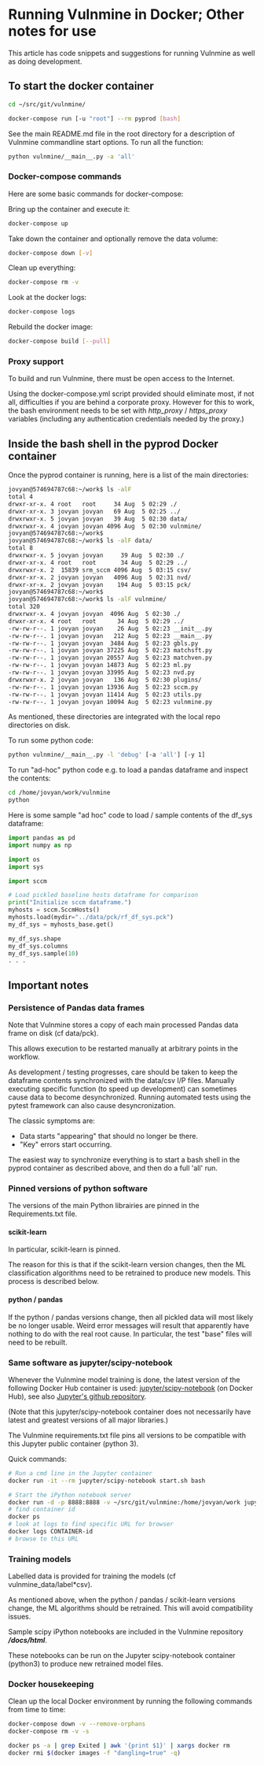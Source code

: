 # Running Vulnmine in Docker; Other notes for use

This article has code snippets and suggestions for running Vulnmine as well as doing development.

##   To start the docker container

```bash
cd ~/src/git/vulnmine/

docker-compose run [-u "root"] --rm pyprod [bash]
```

See the main README.md file in the root directory for a description of Vulnmine commandline start options. To run all the function:

```bash
python vulnmine/__main__.py -a 'all'
```


### Docker-compose commands

Here are some basic commands for docker-compose:

Bring up the container and execute it:
```bash
docker-compose up
```

Take down the container and optionally remove the data volume:
```bash
docker-compose down [-v]
```

Clean up everything:
```bash
docker-compose rm -v
```

Look at the docker logs:
```bash
docker-compose logs
```

Rebuild the docker image:
```bash
docker-compose build [--pull]
```


### Proxy support

To build and run Vulnmine, there must be open access to the Internet.

Using the docker-compose.yml script provided should eliminate most, if not all, difficulties if you are behind a corporate proxy. However for this to work, the bash environment needs to be set with _http_proxy_ / _https_proxy_ variables (including any authentication credentials needed by the proxy.)

##   Inside the bash shell in the pyprod Docker container

Once the pyprod container is running, here is a list of the main directories:

```bash
jovyan@574694787c68:~/work$ ls -alF
total 4
drwxr-xr-x. 4 root   root     34 Aug  5 02:29 ./
drwxr-xr-x. 3 jovyan jovyan   69 Aug  5 02:25 ../
drwxrwxr-x. 5 jovyan jovyan   39 Aug  5 02:30 data/
drwxrwxr-x. 4 jovyan jovyan 4096 Aug  5 02:30 vulnmine/
jovyan@574694787c68:~/work$
jovyan@574694787c68:~/work$ ls -alF data/
total 8
drwxrwxr-x. 5 jovyan jovyan     39 Aug  5 02:30 ./
drwxr-xr-x. 4 root   root       34 Aug  5 02:29 ../
drwxrwxr-x. 2  15839 srm_sccm 4096 Aug  5 03:15 csv/
drwxr-xr-x. 2 jovyan jovyan   4096 Aug  5 02:31 nvd/
drwxr-xr-x. 2 jovyan jovyan    194 Aug  5 03:15 pck/
jovyan@574694787c68:~/work$
jovyan@574694787c68:~/work$ ls -alF vulnmine/
total 320
drwxrwxr-x. 4 jovyan jovyan  4096 Aug  5 02:30 ./
drwxr-xr-x. 4 root   root      34 Aug  5 02:29 ../
-rw-rw-r--. 1 jovyan jovyan    26 Aug  5 02:23 __init__.py
-rw-rw-r--. 1 jovyan jovyan   212 Aug  5 02:23 __main__.py
-rw-rw-r--. 1 jovyan jovyan  3484 Aug  5 02:23 gbls.py
-rw-rw-r--. 1 jovyan jovyan 37225 Aug  5 02:23 matchsft.py
-rw-rw-r--. 1 jovyan jovyan 20557 Aug  5 02:23 matchven.py
-rw-rw-r--. 1 jovyan jovyan 14873 Aug  5 02:23 ml.py
-rw-rw-r--. 1 jovyan jovyan 33995 Aug  5 02:23 nvd.py
drwxrwxr-x. 2 jovyan jovyan   136 Aug  5 02:30 plugins/
-rw-rw-r--. 1 jovyan jovyan 13936 Aug  5 02:23 sccm.py
-rw-rw-r--. 1 jovyan jovyan 11414 Aug  5 02:23 utils.py
-rw-rw-r--. 1 jovyan jovyan 10094 Aug  5 02:23 vulnmine.py
```

As mentioned, these directories are integrated with the local repo directories on disk.

To run some python code:
```bash
python vulnmine/__main__.py -l 'debug' [-a 'all'] [-y 1]
```

To run "ad-hoc" python code e.g. to load a pandas dataframe and inspect the contents:
```bash
cd /home/jovyan/work/vulnmine
python
```

Here is some sample "ad hoc" code to load / sample contents of the df_sys dataframe:
```python
import pandas as pd
import numpy as np

import os
import sys

import sccm

# Load pickled baseline hosts dataframe for comparison
print("Initialize sccm dataframe.")
myhosts = sccm.SccmHosts()
myhosts.load(mydir="../data/pck/rf_df_sys.pck")
my_df_sys = myhosts_base.get()

my_df_sys.shape
my_df_sys.columns
my_df_sys.sample(10)
. . .
```


## Important notes

### Persistence of Pandas data frames

Note that Vulnmine stores a copy of each main processed Pandas data frame on disk (cf data/pck).

This allows execution to be restarted manually at arbitrary points in the workflow.

As development / testing progresses, care should be taken to keep the dataframe contents synchronized with the data/csv I/P files. Manually executing specific function (to speed up development) can sometimes cause data to become desynchronized. Running automated tests using the pytest framework can also cause desyncronization.

The classic symptoms are:

* Data starts "appearing" that should no longer be there.
* "Key" errors start occurring.

The easiest way to synchronize everything is to start a bash shell in the pyprod container as described above, and then do a full 'all' run.


### Pinned versions of python software

The versions of the main Python librairies are pinned in the Requirements.txt file.

#### scikit-learn

In particular, scikit-learn is pinned.

The reason for this is that if the scikit-learn version changes, then the ML classification algorithms need to be retrained to produce new models. This process is described below.

#### python / pandas

If the python / pandas versions change, then all pickled data will most likely be no longer usable. Weird error messages will result that apparently have nothing to do with the real root cause. In particular, the test "base" files will need to be rebuilt.

### Same software as jupyter/scipy-notebook

Whenever the Vulnmine model training is done, the latest version of the following Docker Hub container is used: [jupyter/scipy-notebook](https://hub.docker.com/r/jupyter/scipy-notebook/) (on Docker Hub), see also [Jupyter's github repository](https://github.com/jupyter/docker-stacks).

(Note that this jupyter/scipy-notebook container does not necessarily have latest and greatest versions of all major libraries.)

The Vulnmine requirements.txt file pins all versions to be compatible with this Jupyter public container (python 3).

Quick commands:
```bash
# Run a cmd line in the Jupyter container
docker run -it --rm jupyter/scipy-notebook start.sh bash

# Start the iPython notebook server
docker run -d -p 8888:8888 -v ~/src/git/vulnmine:/home/jovyan/work jupyter/scipy-notebook start-notebook.sh
# find container id
docker ps
# look at logs to find specific URL for browser
docker logs CONTAINER-id
# browse to this URL
```

### Training models

Labelled data is provided for training the models (cf vulnmine_data/label*csv).

As mentioned above, when the python / pandas / scikit-learn versions change, the ML algorithms should be retrained. This will avoid compatibility issues.

Sample scipy iPython notebooks are included in the Vulnmine repository **_/docs/html_**.

These notebooks can be run on the Jupyter scipy-notebook container (python3) to produce new retrained model files.

### Docker housekeeping

Clean up the local Docker environment by running the following commands from time to time:

```bash
docker-compose down -v --remove-orphans
docker-compose rm -v -s

docker ps -a | grep Exited | awk '{print $1}' | xargs docker rm
docker rmi $(docker images -f "dangling=true" -q)
```


